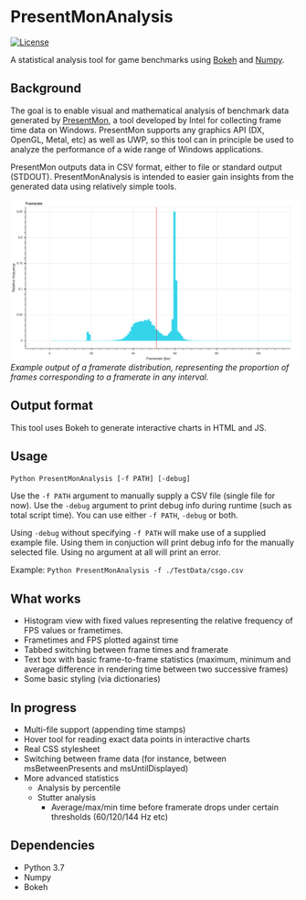 # PresentMonAnalysis

[![License](https://img.shields.io/badge/License-BSD%203--Clause-blue.svg)](https://opensource.org/licenses/BSD-3-Clause)

A statistical analysis tool for game benchmarks using [Bokeh](https://github.com/bokeh/bokeh) and [Numpy](https://github.com/numpy/numpy).

## Background
The goal is to enable visual and mathematical analysis of benchmark data generated by [PresentMon](https://github.com/GameTechDev/PresentMon), a tool developed by Intel for collecting frame time data on Windows. PresentMon supports any graphics API (DX, OpenGL, Metal, etc) as well as UWP, so this tool can in principle be used to analyze the performance of a wide range of Windows applications.

PresentMon outputs data in CSV format, either to file or standard output (STDOUT). PresentMonAnalysis is intended to easier gain insights from the generated data using relatively simple tools.

![Example of a framerate distribution](./Screenshots/PresentMonAnalysisDist.png)
_Example output of a framerate distribution, representing the proportion of frames corresponding to a framerate in any interval._

## Output format
This tool uses Bokeh to generate interactive charts in HTML and JS.

## Usage
`Python PresentMonAnalysis [-f PATH] [-debug]`

Use the `-f PATH` argument to manually supply a CSV file (single file for now).
Use the `-debug` argument to print debug info during runtime (such as total script time).
You can use either `-f PATH`, `-debug` or both.

Using `-debug` without specifying `-f PATH` will make use of a supplied example file. Using them in conjuction will print debug info for the manually selected file. Using no argument at all will print an error.

Example:
`Python PresentMonAnalysis -f ./TestData/csgo.csv`

## What works
- Histogram view with fixed values representing the relative frequency of FPS values or frametimes.
- Frametimes and FPS plotted against time
- Tabbed switching between frame times and framerate
- Text box with basic frame-to-frame statistics (maximum, minimum and average difference in rendering time between two successive frames)
- Some basic styling (via dictionaries)

## In progress
- Multi-file support (appending time stamps)
- Hover tool for reading exact data points in interactive charts
- Real CSS stylesheet
- Switching between frame data (for instance, between msBetweenPresents and msUntilDisplayed)
- More advanced statistics
    - Analysis by percentile
    - Stutter analysis
        - Average/max/min time before framerate drops under certain thresholds (60/120/144 Hz etc)

## Dependencies
- Python 3.7
- Numpy
- Bokeh
